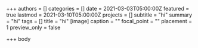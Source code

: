 +++
authors = []
categories = []
date = 2021-03-03T05:00:00Z
featured = true
lastmod = 2021-03-10T05:00:00Z
projects = []
subtitle = "hi"
summary = "hi"
tags = []
title = "hi"
[image]
caption = ""
focal_point = ""
placement = 1
preview_only = false

+++
body